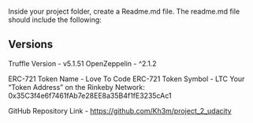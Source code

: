 Inside your project folder, create a Readme.md file. The readme.md file should include the following:

Versions
----
Truffle Version - v5.1.51
OpenZeppelin - ^2.1.2


ERC-721 Token Name - Love To Code
ERC-721 Token Symbol - LTC
Your “Token Address” on the Rinkeby Network: 0x35C3f4e6f7461fAb7e28EE8a35B4f1fE3235cAc1

GitHub Repository Link - https://github.com/Kh3m/project_2_udacity